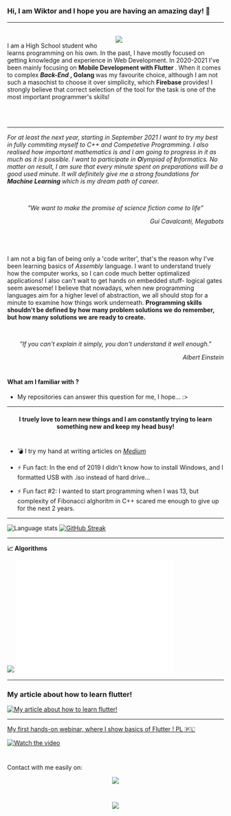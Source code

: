 
<h3> Hi, I am Wiktor and I hope you are having an amazing day! 👋 </h3>

---

<div width="50%">
 
  <br>
  
<img align="right" width="50%" src="https://cdn.hashnode.com/res/hashnode/image/upload/v1615839003048/_FW3Jfg7r.gif">
  
<p> I am a  High School student who learns programming on his own. In the past, I have mostly focused on getting knowledge and experience in Web Development. In 2020-2021 I've been mainly focusing on <b> Mobile Development with Flutter </b>. When it comes to complex <i> <b> Back-End </i>, Golang </b> was my favourite choice, although I am not such a masochist to choose it over simplicity, which <b> Firebase </b> provides! I strongly believe that correct selection of the tool for the task is one of the most important programmer's skills! </p> 
</div>

<br>
<br>

---

<p> 

<i> For at least the next year, starting in September 2021 I want to try my best in fully commiting myself to C++ and Competetive Programming. I also realised how important mathematics is and I am going to progress in it as much as it is possible. I want to participate in <b>O</b>lympiad of <b>I</b>nformatics. No matter on result, I am sure that every minute spent on preparations will be a good used minute. It will definitely give me a strong foundations for <b> Machine Learning </b>  which is my dream path of career. </i> 

</p>

<br>

<p align="center"> 
<i> "We want to make the promise of science fiction come to life" </i>
</p>

<p align="right"> <i> Gui Cavalcanti, Megabots </i>

#

<br>

<p> I am not a big fan of being only a 'code writer', that's the reason why I've been learning basics of <i> Assembly </i> language. I want to understand truely
how the computer works, so I can code much better optimalized applications! I also can't wait to get hands on embedded stuff- logical gates seem awesome!
I believe that nowadays, when new programming languages aim for a higher level of abstraction, we all should stop for a minute to examine how things work underneath. 
<b> Programming skills shouldn't be defined by how many problem solutions we do remember, but how many solutions we are ready to create. </b>
 </p>

<br>

<p align="center"> 
<i> "If you can't explain it simply, you don't understand it well enough." </i>
</p>

<p align="right"> <i> Albert Einstein </i>

#
  
#### What am I familiar with ?

- My repositories can answer this question for me, I hope... :> 

---


<h4 align="center"> I truely love to learn new things and I am constantly trying to learn something new and keep my head busy! </h4>


#

- 💣 I try my hand at writing articles on <a href="https://wiktorzajac.medium.com"> <i> Medium </i> </a> 

- ⚡ Fun fact: In the end of 2019 I didn't know how to install Windows, and I formatted USB with .iso instead of hard drive...
- ⚡ Fun fact #2: I wanted to start programming when I was 13, but complexity of Fibonacci alghoritm in C++ scared me enough to give up for the next 2 years.

---

![Language stats](https://github-readme-stats.vercel.app/api/top-langs/?username=wzslr321&layout=compact&langs_count=8&theme=tokyonight)
[![GitHub Streak](http://github-readme-streak-stats.herokuapp.com?user=wzslr321&theme=tokyonight_duo&hide_border=true&date_format=M%20j%5B%2C%20Y%5D&fire=FF8964&ring=FFCB2B)](https://git.io/streak-stats)


---

<b>&#128200; Algorithms </b>
<p float="left">
<img height="253em" src="https://leetcard.jacoblin.cool/wzslr321?theme=light&font=Karma&ext=contest" />
<img height="260em" src="https://raw.githubusercontent.com/wzslr321/cf-stats/main/output/light_card.svg" />
</p>

---

<h3> My article about how to learn flutter! </h3>

<a target="_blank" href="https://github-readme-medium-recent-article.vercel.app/medium/@wiktorzajac/0"><img src="https://github-readme-medium-recent-article.vercel.app/medium/@wiktorzajac/1" alt="My article about how to learn flutter!">

---

My first hands-on webinar, where I show basics of Flutter ! PL 🇵🇱


[![Watch the video](https://i.ytimg.com/vi/TTNsW78ul-k/hq720.jpg?sqp=-oaymwEcCOgCEMoBSFXyq4qpAw4IARUAAIhCGAFwAcABBg==&rs=AOn4CLAo1o02ILjFdu00Q5wtUVkH-e4viA)](https://www.youtube.com/watch?v=TTNsW78ul-k)

#

  <p> Contact with me easily on:  <center> <b> <a href="https://www.linkedin.com/in/wiktor-zajac/"> <img src="https://www.tmf-group.com/-/media/images/logos/case-study-logos/linkedin.png" style="max-width:100%;" width="125px"> </a> </b> </cemter>

  </p>

#

![](https://komarev.com/ghpvc/?username=wzslr321&color=green)

<!--
**wzslr321/wzslr321** is a ✨ _special_ ✨ repository because its `README.md` (this file) appears on your GitHub profile.

Here are some ideas to get you started:


- 🌱 I’m currently learning ...
- 👯 I’m looking to collaborate on ...
- 🤔 I’m looking for help with ...
- 💬 Ask me about ...
- 📫 How to reach me: ...
- 😄 Pronouns: ...

-->
